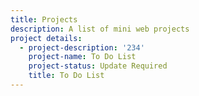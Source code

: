 ```yaml
---
title: Projects
description: A list of mini web projects
project details:
  - project-description: '234'
    project-name: To Do List
    project-status: Update Required
    title: To Do List
---
```


